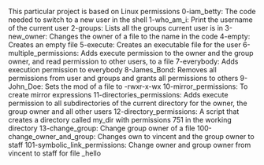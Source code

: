 This particular project is based on Linux permissions
0-iam_betty: The code needed to switch to a new user in the shell
1-who_am_i: Print the username of the current user
2-groups: Lists all the groups current user is in
3-new_owner: Changes the owner of a file to the name in the code
4-empty: Creates an empty file
5-execute: Creates an executable file for the user
6-multiple_permissions: Adds execute permission to the owner and the group owner, and read permission to other users, to a file
7-everybody: Adds execution permission to everybody
8-James_Bond: Removes all permissions from user and groups and grants all permissions to others
9-John_Doe: Sets the mod of a file to -rwxr-x-wx
10-mirror_permissions: To create mirror expressions
11-directories_permissions: Adds execute permission to all subdirectories of the current directory for the owner, the group owner and all other users
12-directory_permissions: A script that creates a directory called my_dir with permissions 751 in the working directory
13-change_group: Change group owner of a file
100-change_owner_and_group: Changes own to vincent and the group owner to staff
101-symbolic_link_permissions: Change owner and group owner from vincent to staff for file _hello
